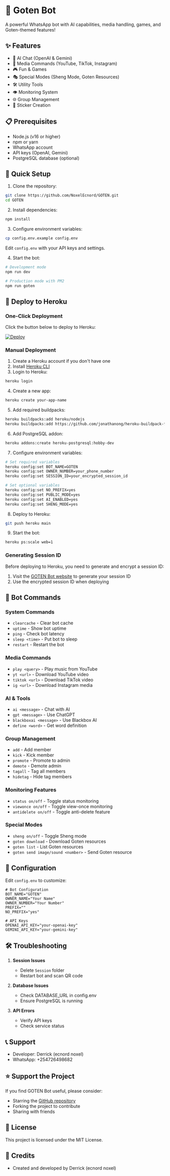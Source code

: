 # 🐉 Goten Bot

A powerful WhatsApp bot with AI capabilities, media handling, games, and Goten-themed features!

## ✨ Features

- 🤖 AI Chat (OpenAI & Gemini)
- 🎵 Media Commands (YouTube, TikTok, Instagram)
- 🎮 Fun & Games
- 🎭 Special Modes (Sheng Mode, Goten Resources)
- 🛠️ Utility Tools
- 👁️ Monitoring System
- 🌐 Group Management
- 🎨 Sticker Creation

## 📋 Prerequisites

- Node.js (v16 or higher)
- npm or yarn
- WhatsApp account
- API keys (OpenAI, Gemini)
- PostgreSQL database (optional)

## 🚀 Quick Setup

1. Clone the repository:
```bash
git clone https://github.com/NoxelEcnord/GOTEN.git
cd GOTEN
```

2. Install dependencies:
```bash
npm install
```

3. Configure environment variables:
```bash
cp config.env.example config.env
```
Edit `config.env` with your API keys and settings.

4. Start the bot:
```bash
# Development mode
npm run dev

# Production mode with PM2
npm run goten
```

## 📱 Deploy to Heroku

### One-Click Deployment

Click the button below to deploy to Heroku:

[![Deploy](https://www.herokucdn.com/deploy/button.svg)](https://heroku.com/deploy?template=https://github.com/NoxelEcnord/GOTEN)

### Manual Deployment

1. Create a Heroku account if you don't have one
2. Install [Heroku CLI](https://devcenter.heroku.com/articles/heroku-cli)
3. Login to Heroku:
```bash
heroku login
```

4. Create a new app:
```bash
heroku create your-app-name
```

5. Add required buildpacks:
```bash
heroku buildpacks:add heroku/nodejs
heroku buildpacks:add https://github.com/jonathanong/heroku-buildpack-ffmpeg-latest
```

6. Add PostgreSQL addon:
```bash
heroku addons:create heroku-postgresql:hobby-dev
```

7. Configure environment variables:
```bash
# Set required variables
heroku config:set BOT_NAME=GOTEN
heroku config:set OWNER_NUMBER=your_phone_number
heroku config:set SESSION_ID=your_encrypted_session_id

# Set optional variables
heroku config:set NO_PREFIX=yes
heroku config:set PUBLIC_MODE=yes
heroku config:set AI_ENABLED=yes
heroku config:set SHENG_MODE=yes
```

8. Deploy to Heroku:
```bash
git push heroku main
```

9. Start the bot:
```bash
heroku ps:scale web=1
```

### Generating Session ID

Before deploying to Heroku, you need to generate and encrypt a session ID:

1. Visit the [GOTEN Bot website](https://gotens.onrender.com/) to generate your session ID
2. Use the encrypted session ID when deploying

## 🤖 Bot Commands

### System Commands
- `clearcache` - Clear bot cache
- `uptime` - Show bot uptime
- `ping` - Check bot latency
- `sleep <time>` - Put bot to sleep
- `restart` - Restart the bot

### Media Commands
- `play <query>` - Play music from YouTube
- `yt <url>` - Download YouTube video
- `tiktok <url>` - Download TikTok video
- `ig <url>` - Download Instagram media

### AI & Tools
- `ai <message>` - Chat with AI
- `gpt <message>` - Use ChatGPT
- `blackboxai <message>` - Use Blackbox AI
- `define <word>` - Get word definition

### Group Management
- `add` - Add member
- `kick` - Kick member
- `promote` - Promote to admin
- `demote` - Demote admin
- `tagall` - Tag all members
- `hidetag` - Hide tag members

### Monitoring Features
- `status on/off` - Toggle status monitoring
- `viewonce on/off` - Toggle view-once monitoring
- `antidelete on/off` - Toggle anti-delete feature

### Special Modes
- `sheng on/off` - Toggle Sheng mode
- `goten download` - Download Goten resources
- `goten list` - List Goten resources
- `goten send image/sound <number>` - Send Goten resource

## 🔧 Configuration

Edit `config.env` to customize:

```env
# Bot Configuration
BOT_NAME="GOTEN"
OWNER_NAME="Your Name"
OWNER_NUMBER="Your Number"
PREFIX=""
NO_PREFIX="yes"

# API Keys
OPENAI_API_KEY="your-openai-key"
GEMINI_API_KEY="your-gemini-key"
```

## 🛠️ Troubleshooting

1. **Session Issues**
   - Delete `Session` folder
   - Restart bot and scan QR code

2. **Database Issues**
   - Check DATABASE_URL in config.env
   - Ensure PostgreSQL is running

3. **API Errors**
   - Verify API keys
   - Check service status

## 📞 Support

- Developer: Derrick (ecnord noxel)
- WhatsApp: +254726498682

## ⭐ Support the Project

If you find GOTEN Bot useful, please consider:
- Starring the [GitHub repository](https://github.com/NoxelEcnord/GOTEN)
- Forking the project to contribute
- Sharing with friends

## 📝 License

This project is licensed under the MIT License.

## 🙏 Credits

- Created and developed by Derrick (ecnord noxel) 